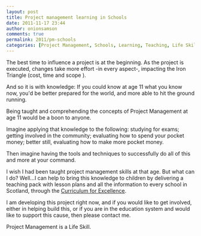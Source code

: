 ```yaml
---
layout: post
title: Project management learning in Schools
date: 2011-11-17 23:44
author: onionsamson
comments: true
permalink: 2011/pm-schools
categories: [Project Management, Schools, Learning, Teaching, Life Skills]
---
```


The best time to influence a project is at the beginning. As the project
is executed, changes take more effort -in every aspect-, impacting the
Iron Triangle (cost, time and scope ).

And so it is with knowledge: If you could know at age 11 what you know
now, you'd be better prepared for the world, and more able to hit the
ground running.

Being taught and comprehending the concepts of Project Management at age
11 would be a boon to anyone.

Imagine applying that knowledge to the following: studying for exams;
getting involved in the community; evaluating how to spend your pocket
money; better still, evaluating how to make more pocket money.

Then imagine having the tools and techniques to successfully do all of
this and more at your command.

I wish I had been taught project management skills at that age. But what
can I do? Well...I can help to bring this knowledge to children by
delivering a teaching pack with lesson plans and all the information to
every school in Scotland, through the [Curriculum for
Excellence](http://www.ltscotland.org.uk/understandingthecurriculum/whatiscurriculumforexcellence/index.asp "What is the Curriculum for Excellence").

I am developing this project right now, and if you would like to get
involved, either in helping build this, or if you are in the education
system and would like to support this cause, then please contact me.

Project Management is a Life Skill.
